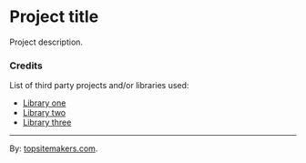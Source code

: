# Project title

Project description.

### Credits

List of third party projects and/or libraries used:

- [Library one](http://www.topsitemakers.com/)
- [Library two](http://www.topsitemakers.com/)
- [Library three](http://www.topsitemakers.com/)

<hr>

By: [topsitemakers.com](http://www.topsitemakers.com).
